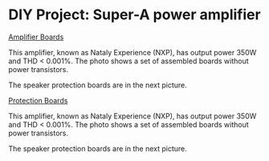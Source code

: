 # DIY Project: Super-A power amplifier

[Amplifier Boards](/projects/nataly_nxp/nataly_nxp.jpg)

This amplifier, known as Nataly Experience (NXP), has output power 350W and THD < 0.001%. The photo shows a set of assembled boards without power transistors.

The speaker protection boards are in the next picture.

[Protection Boards](/projects/nataly_nxp/protection.jpg)

This amplifier, known as Nataly Experience (NXP), has output power 350W and THD < 0.001%. The photo shows a set of assembled boards without power transistors.

The speaker protection boards are in the next picture.

